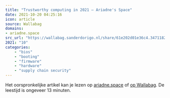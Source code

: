 ```yaml
---
title: "Trustworthy computing in 2021 – Ariadne's Space"
date: 2021-10-20 04:25:16
icon: article
source: Wallabag
domains:
- ariadne.space
src_url: "https://wallabag.sanderdorigo.nl/share/61e202d01e36c4.34711822"
2021: "10"
categories:
    - "bios"
    - "booting"
    - "firmware"
    - "hardware"
    - "supply chain security"
---
```

Het oorspronkelijke artikel kan je lezen op [ariadne.space](https://ariadne.space/2021/10/19/trustworthy-computing-in-2021/) of [op Wallabag](https://wallabag.sanderdorigo.nl/share/61e202d01e36c4.34711822). De leestijd is ongeveer 13 minuten.